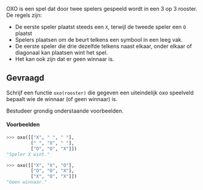 OXO is een spel dat door twee spelers gespeeld wordt in een 3 op 3 rooster. De regels zijn:

- De eerste speler plaatst steeds een `X`, terwijl de tweede speler een `O` plaatst 
- Spelers plaatsen om de beurt telkens een symbool in een leeg vak.
- De eerste speler die drie dezelfde telkens naast elkaar, onder elkaar of diagonaal kan plaatsen wint het spel. 
- Het kan ook zijn dat er geen winnaar is.


## Gevraagd
Schrijf een functie `oxo(rooster)` die gegeven een uiteindelijk oxo speelveld bepaalt wie de winnaar (of geen winnaar) is.

Bestudeer grondig onderstaande voorbeelden.

#### Voorbeelden

```python
>>> oxo([["X", " ", " "], 
         [" ", "X", " "],
         ["O", "O", "X"]])
"Speler X wint."
```

```python
>>> oxo([["X", "X", "O"], 
         ["O", "O", "X"],
         ["X", "O", "X"]])
"Geen winnaar."
```